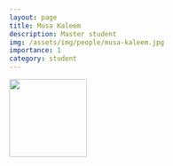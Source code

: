 ```yaml
---
layout: page
title: Musa Kaleem
description: Master student
img: /assets/img/people/musa-kaleem.jpg
importance: 1
category: student
---
```


<img src="{{ page.img }}" style="float: left; width: 10em; padding-right: 1em; padding-bottom: 1em"/>
